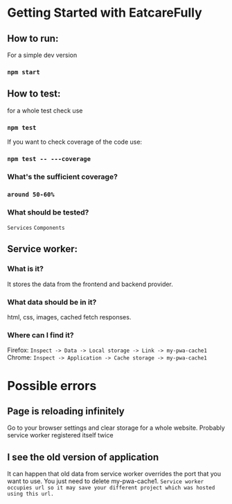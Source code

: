 # Getting Started with EatcareFully
## How to run:
For a simple dev version
### `npm start`

## How to test:
 for a whole test check use
### `npm test`
If you want to check coverage of the code use: 
### `npm test -- ---coverage`
### What's the sufficient coverage?
### `around 50-60%`
### What should be tested?
`Services`
`Components`
## Service worker:
### What is it?
It stores the data from the frontend and backend provider.
### What data should be in it?
html, css, images, cached fetch responses.
### Where can I find it?
Firefox:
`Inspect -> Data -> Local storage -> Link -> my-pwa-cache1`
Chrome: 
`Inspect -> Application -> Cache storage -> my-pwa-cache1`
# Possible errors
## Page is reloading infinitely
Go to your browser settings and clear storage for a whole website.
Probably service worker registered itself twice
## I see the old version of application 
It can happen that old data from service worker overrides the port that you want to use.
You just need to delete my-pwa-cache1.
`Service worker occupies url so it may save your different project which was hosted using this url.` 
